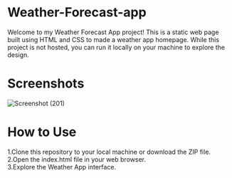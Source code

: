 # Weather-Forecast-app
Welcome to my Weather Forecast App project! This is a static web page built using HTML and CSS to made a weather app homepage. While this project is not hosted, you can run it locally on your machine to explore the design.
# Screenshots 
![Screenshot (201)](https://github.com/prathmesh8552/Weather-Forecast-app/assets/134964244/f8c9122f-31fa-45e7-88d2-c95d2f8ac9c7)  
# How to Use
1.Clone this repository to your local machine or download the ZIP file.  
2.Open the index.html file in your web browser.  
3.Explore the Weather App interface.  
